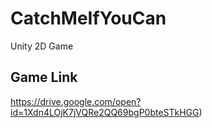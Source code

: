 # CatchMeIfYouCan
Unity 2D Game

## Game Link
https://drive.google.com/open?id=1Xdn4LOjK7jVQRe2QQ69bgP0bteSTkHGG)
